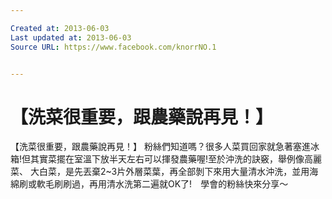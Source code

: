 ```yaml
---

Created at: 2013-06-03
Last updated at: 2013-06-03
Source URL: https://www.facebook.com/knorrNO.1


---
```


# 【洗菜很重要，跟農藥說再見！】


【洗菜很重要，跟農藥說再見！】
粉絲們知道嗎？很多人菜買回家就急著塞進冰箱!但其實菜擺在室溫下放半天左右可以揮發農藥喔!至於沖洗的訣竅，舉例像高麗菜、 大白菜，是先丟棄2~3片外層菜葉，再全部剝下來用大量清水沖洗，並用海綿刷或軟毛刷刷過，再用清水洗第二遍就OK了!　學會的粉絲快來分享～

